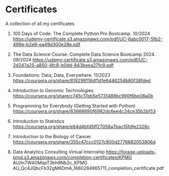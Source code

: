 # Certificates
A collection of all my certificates

1)  100 Days of Code: The Complete Python Pro Bootcamp. 10/2024
https://udemy-certificate.s3.amazonaws.com/pdf/UC-6abc0017-5fb2-499e-b2e9-ea49d300e28e.pdf

2) The Data Science Course: Complete Data Science Bootcamp 2024. 09/2024
https://udemy-certificate.s3.amazonaws.com/pdf/UC-2d247a25-a850-4fc8-b0dd-843beea27fc9.pdf

3) Foundations: Data, Data, Everywhere. 11/2023
https://coursera.org/share/819299116df1d1e6446254b80f38fded

4) Introduction to Genomic Technologies
https://coursera.org/share/c745c17eb5e5731488bc990f6be08a0b

5) Programming for Everybody (Getting Started with Python)
https://coursera.org/share/83666690f6982dc6ee4c34ce35b2bf53

6) Introduction to Statistics
https://coursera.org/share/e84d4bfd5ff27058a7bac15fdfe2326c

7) Introduction to the Biology of Cancer
https://coursera.org/share/355c47ccc0127c800d2776882053806d

8) Data Analytics Consulting Virtual Internship
https://forage-uploads-prod.s3.amazonaws.com/completion-certificates/KPMG AU/m7W4GMqeT3bh9Nb2c_KPMG AU_Qc4JQbcFb32gM6DmA_1660284965711_completion_certificate.pdf
